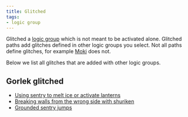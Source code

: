```yaml
---
title: Glitched
tags:
- logic group
---
```


Glitched a [logic group](/logic-groups) which is not meant to be activated alone.
Glitched paths add glitches defined in other logic groups you select.
Not all paths define glitches, for example [Moki](/logic-groups/moki) does not.

Below we list all glitches that are added with other logic groups.

## Gorlek glitched
* [Using sentry to melt ice or activate lanterns](/tutorials/sentry-as-a-fire-source)
* [Breaking walls from the wrong side with shuriken](/tutorials/wall-break)
* [Grounded sentry jumps](/tutorials/sentry-jumps)
